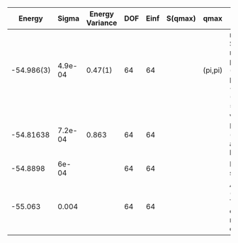 | Energy     | Sigma   | Energy Variance | DOF | Einf | S(qmax) | qmax    | Method                                                       | Reference |
|------------|---------|-----------------|-----|------|---------|---------|--------------------------------------------------------------|-----------|
| -54.986(3) | 4.9e-04 | 0.47(1)         | 64  | 64   |         | (pi,pi) | mVMC with SU(2) and momentum projections (gamma point) + RBM + Lanczos, (U=4), alpha = 4 | [code](https://github.com/varbench/methods/blob/main/scripts/Hubbard/square_64_P_32_4/mVMC/mVMC.sh) |
| -54.81638  | 7.2e-04 | 0.863           | 64  | 64   |         |         | VMC with Neel AF (+Jastrow and backflow)                     | [code](https://github.com/varbench/methods/blob/main/scripts/Hubbard/square_64_P_32_4/VMC-uniform/vmc_hubbard.sh) |
| -54.8898   | 6e-04   |                 | 64  | 64   |         |         | FN on the state above                                        | [code](https://github.com/varbench/methods/blob/main/scripts/Hubbard/square_64_P_32_4/FN-uniform/fn_hubbard.sh) |
| -55.063    | 0.004   |                 | 64  | 64   |         |         | AFQMC (Metropolis, Trotter error extrapolated), numerically exact | [paper](https://journals.aps.org/prb/abstract/10.1103/PhysRevB.94.085103) |
